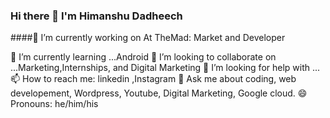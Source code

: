 ### Hi there 👋 I'm Himanshu Dadheech
####🔭 I’m currently working on At TheMad: Market and Developer

🌱 I’m currently learning ...Android
👯 I’m looking to collaborate on ...Marketing,Internships, and Digital Marketing
🤔 I’m looking for help with ...
📫 How to reach me: linkedin ,Instagram
💬 Ask me about coding, web developement, Wordpress, Youtube, Digital Marketing, Google cloud.
😄 Pronouns: he/him/his
<!--
**himanshudadheech/himanshudadheech** is a ✨ _special_ ✨ repository because its `README.md` (this file) appears on your GitHub profile.

Here are some ideas to get you started:

- 🔭 I’m currently working on At Themad: MArket and Developer
- 🌱 I’m currently learning ...Android
- 👯 I’m looking to collaborate on ...Marketing,Internships, and Digital Marketing
- 🤔 I’m looking for help with ...
- 💬 Ask me about ...
- 📫 How to reach me: ...
- 😄 Pronouns: ...
- ⚡ Fun fact: ...
-->
